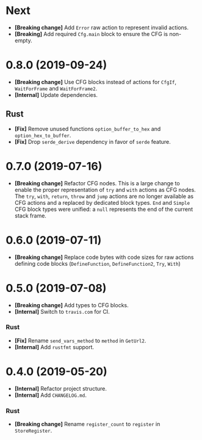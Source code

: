 # Next

- **[Breaking change]** Add `Error` raw action to represent invalid actions.
- **[Breaking]** Add required `Cfg.main` block to ensure the CFG is non-empty.

# 0.8.0 (2019-09-24)

- **[Breaking change]** Use CFG blocks instead of actions for `CfgIf`, `WaitForFrame` and `WaitForFrame2`.
- **[Internal]** Update dependencies.

## Rust

- **[Fix]** Remove unused functions `option_buffer_to_hex` and `option_hex_to_buffer`.
- **[Fix]** Drop `serde_derive` dependency in favor of `serde` feature.

# 0.7.0 (2019-07-16)

- **[Breaking change]** Refactor CFG nodes. This is a large change to enable the proper representation of `try` and `with` actions as CFG nodes. The `try`, `with`, `return`, `throw` and `jump` actions are no longer available as CFG actions and a replaced by dedicated block types. `End` and `Simple` CFG block types were unified: a `null` represents the end of the current stack frame.

# 0.6.0 (2019-07-11)

- **[Breaking change]** Replace code bytes with code sizes for raw actions defining code blocks (`DefineFunction`, `DefineFunction2`, `Try`, `With`)

# 0.5.0 (2019-07-08)

- **[Breaking change]** Add types to CFG blocks.
- **[Internal]** Switch to `travis.com` for CI.

### Rust

- **[Fix]** Rename `send_vars_method` to `method` in `GetUrl2`.
- **[Internal]** Add `rustfmt` support.

# 0.4.0 (2019-05-20)

- **[Internal]** Refactor project structure.
- **[Internal]** Add `CHANGELOG.md`.

### Rust

- **[Breaking change]** Rename `register_count` to `register` in `StoreRegister`.
